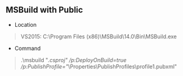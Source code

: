 ## MSBuild with Public

* Location
> VS2015: C:\Program Files (x86)\MSBuild\14.0\Bin\MSBuild.exe
* Command
> .\msbuild "*.csproj" /p:DeployOnBuild=true /p:PublishProfile="*\Properties\PublishProfiles\profile1.pubxml"
